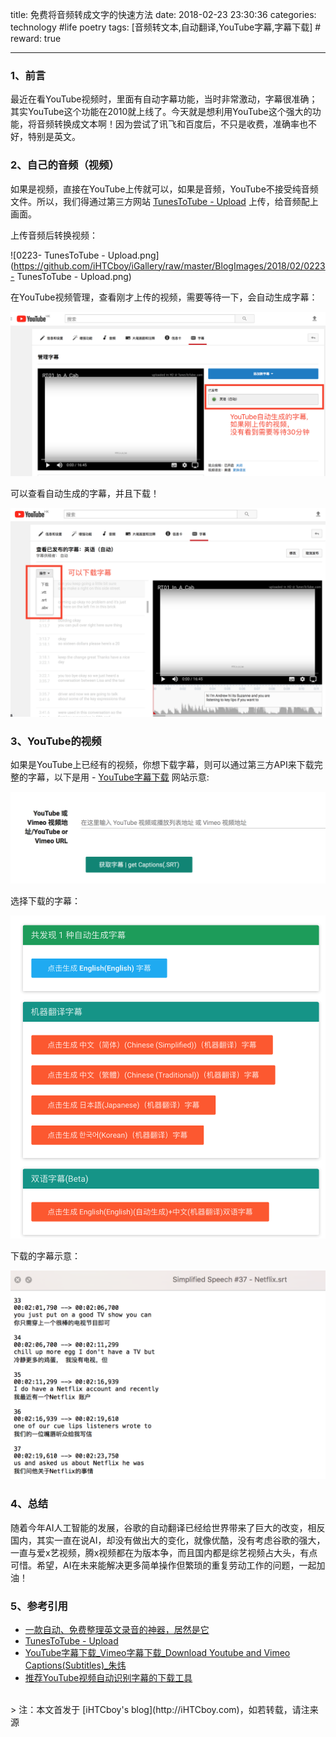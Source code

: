 title: 免费将音频转成文字的快速方法
date: 2018-02-23 23:30:36
categories: technology #life poetry
tags: [音频转文本,自动翻译,YouTube字幕,字幕下载]  # <!--more-->
reward: true

---

### 1、前言
最近在看YouTube视频时，里面有自动字幕功能，当时非常激动，字幕很准确；其实YouTube这个功能在2010就上线了。今天就是想利用YouTube这个强大的功能，将音频转换成文本啊！因为尝试了讯飞和百度后，不只是收费，准确率也不好，特别是英文。


### 2、自己的音频（视频）
如果是视频，直接在YouTube上传就可以，如果是音频，YouTube不接受纯音频文件。所以，我们得通过第三方网站  [TunesToTube - Upload](https://www.tunestotube.com) 上传，给音频配上画面。

<!--more-->

上传音频后转换视频：

![0223- TunesToTube - Upload.png](https://github.com/iHTCboy/iGallery/raw/master/BlogImages/2018/02/0223- TunesToTube - Upload.png)

在YouTube视频管理，查看刚才上传的视频，需要等待一下，会自动生成字幕：

![0223-YouTube视频自动生成字幕.png](https://github.com/iHTCboy/iGallery/raw/master/BlogImages/2018/02/0223-YouTube视频自动生成字幕.png)


可以查看自动生成的字幕，并且下载！

![0223-YouTube自动生成的字幕下载.png](https://github.com/iHTCboy/iGallery/raw/master/BlogImages/2018/02/0223-YouTube自动生成的字幕下载.png)


### 3、YouTube的视频

如果是YouTube上已经有的视频，你想下载字幕，则可以通过第三方API来下载完整的字幕，以下是用 - [YouTube字幕下载](https://zhuwei.me/y2b/) 网站示意:

![0223-YouTube字幕下载工具.png](https://github.com/iHTCboy/iGallery/raw/master/BlogImages/2018/02/0223-YouTube字幕下载工具.png)

选择下载的字幕：

![0223-选择下载的字幕的类型.png](https://github.com/iHTCboy/iGallery/raw/master/BlogImages/2018/02/0223-选择下载的字幕的类型.png)

下载的字幕示意：

![0223-下载的字幕示意(中英文).png](https://github.com/iHTCboy/iGallery/raw/master/BlogImages/2018/02/0223-下载的字幕示意（中英文）.png)

### 4、总结
随着今年AI人工智能的发展，谷歌的自动翻译已经给世界带来了巨大的改变，相反国内，其实一直在说AI，却没有做出大的变化，就像优酷，没有考虑谷歌的强大，一直与爱x艺视频，腾x视频都在为版本争，而且国内都是综艺视频占大头，有点可惜。希望，AI在未来能解决更多简单操作但繁琐的重复劳动工作的问题，一起加油！

### 5、参考引用
- [一款自动、免费整理英文录音的神器，居然是它](https://mp.weixin.qq.com/s/-N_6VBg2HO59l5ORsqbMuw)
- [TunesToTube - Upload](https://www.tunestotube.com)
- [YouTube字幕下载_Vimeo字幕下载_Download Youtube and Vimeo Captions(Subtitles)_朱炜](https://zhuwei.me/y2b/)
- [推荐YouTube视频自动识别字幕的下载工具](https://www.douban.com/group/topic/61859907/)


<br>
> 注：本文首发于 [iHTCboy's blog](http://iHTCboy.com)，如若转载，请注来源




